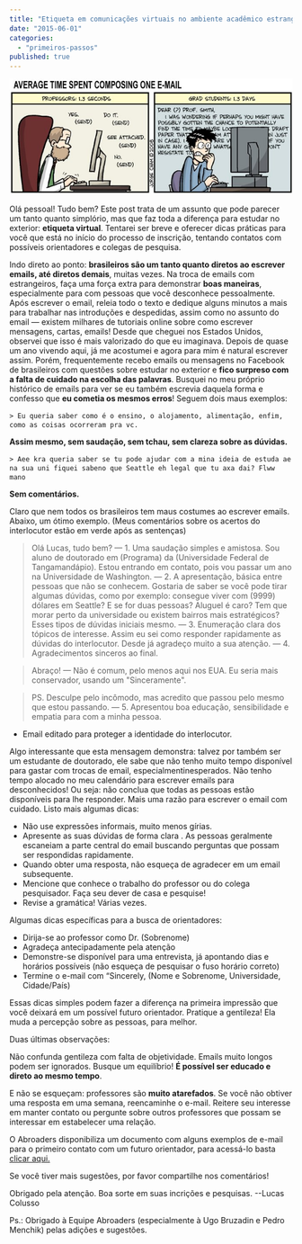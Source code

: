 ```yaml
---
title: "Etiqueta em comunicações virtuais no ambiente acadêmico estrangeiro"
date: "2015-06-01"
categories: 
  - "primeiros-passos"
published: true
---
```


![Average time spent composing email](images/edl-24funnies1-popup.jpg)

Olá pessoal! Tudo bem? Este post trata de um assunto que pode parecer um tanto quanto simplório, mas que faz toda a diferença para estudar no exterior: **etiqueta virtual**. Tentarei ser breve e oferecer dicas práticas para você que está no início do processo de inscrição, tentando contatos com possíveis orientadores e colegas de pesquisa.

Indo direto ao ponto: **brasileiros são um tanto quanto diretos ao escrever emails, até diretos demais**, muitas vezes. Na troca de emails com estrangeiros, faça uma força extra para demonstrar **boas maneiras**, especialmente para com pessoas que você desconhece pessoalmente. Após escrever o email, releia todo o texto e dedique alguns minutos a mais para trabalhar nas introduções e despedidas, assim como no assunto do email — existem milhares de tutoriais online sobre como escrever mensagens, cartas, emails! Desde que cheguei nos Estados Unidos, observei que isso é mais valorizado do que eu imaginava. Depois de quase um ano vivendo aqui, já me acostumei e agora para mim é natural escrever assim. Porém, frequentemente recebo emails ou mensagens no Facebook de brasileiros com questões sobre estudar no exterior e **fico surpreso com a falta de cuidado na escolha das palavras**. Busquei no meu próprio histórico de emails para ver se eu também escrevia daquela forma e confesso que **eu cometia os mesmos erros**! Seguem dois maus exemplos:

    > Eu queria saber como é o ensino, o alojamento, alimentação, enfim, como as coisas ocorreram pra vc.

**Assim mesmo, sem saudação, sem tchau, sem clareza sobre as dúvidas.**

    > Aee kra queria saber se tu pode ajudar com a mina ideia de estuda ae na sua uni fiquei sabeno que Seattle eh legal que tu axa dai? Flww mano

**Sem comentários.**

Claro que nem todos os brasileiros tem maus costumes ao escrever emails. Abaixo, um ótimo exemplo. (Meus comentários sobre os acertos do interlocutor estão em verde após as sentenças)

> Olá Lucas, tudo bem? — 1. Uma saudação simples e amistosa.
> Sou aluno de doutorado em (Programa) da (Universidade Federal de Tangamandápio). Estou entrando em contato, pois vou passar um ano na Universidade de Washington. — 2. A apresentação, básica entre pessoas que não se conhecem.
> Gostaria de saber se você pode tirar algumas dúvidas, como por exemplo: consegue viver com (9999) dólares em Seattle? E se for duas pessoas? Aluguel é caro? Tem que morar perto da universidade ou existem bairros mais estratégicos? Esses tipos de dúvidas iniciais mesmo. — 3. Enumeração clara dos tópicos de interesse. Assim eu sei como responder rapidamente as dúvidas do interlocutor.
> Desde já agradeço muito a sua atenção. — 4. Agradecimentos sinceros ao final.

> Abraço! — Não é comum, pelo menos aqui nos EUA. Eu seria mais conservador, usando um "Sinceramente".

> PS. Desculpe pelo incômodo, mas acredito que passou pelo mesmo que estou passando.  — 5. Apresentou boa educação, sensibilidade e empatia para com a minha pessoa.

* Email editado para proteger a identidade do interlocutor.

Algo interessante que esta mensagem demonstra: talvez por também ser um estudante de doutorado, ele sabe que não tenho muito tempo disponível para gastar com trocas de email, especialmentinesperados. Não tenho tempo alocado no meu calendário para escrever emails para desconhecidos! Ou seja: não conclua que todas as pessoas estão disponíveis para lhe responder. Mais uma razão para escrever o email com cuidado. Listo mais algumas dicas:

- Não use expressões informais, muito menos gírias.
- Apresente as suas dúvidas de forma clara . As pessoas geralmente escaneiam a parte central do email buscando perguntas que possam ser respondidas rapidamente.
- Quando obter uma resposta, não esqueça de agradecer em um email subsequente.
- Mencione que conhece o trabalho do professor ou do colega pesquisador. Faça seu dever de casa e pesquise!
- Revise a gramática! Várias vezes.

Algumas dicas específicas para a busca de orientadores:

- Dirija-se ao professor como Dr. (Sobrenome)
- Agradeça antecipadamente pela atenção
- Demonstre-se disponível para uma entrevista, já apontando dias e horários possíveis (não esqueça de pesquisar o fuso horário correto)
- Termine o e-mail com “Sincerely, (Nome e Sobrenome, Universidade, Cidade/País)

Essas dicas simples podem fazer a diferença na primeira impressão que você deixará em um possível futuro orientador. Pratique a gentileza! Ela muda a percepção sobre as pessoas, para melhor.

Duas últimas observações:

Não confunda gentileza com falta de objetividade. Emails muito longos podem ser ignorados. Busque um equilíbrio! **É possível ser educado e direto ao mesmo tempo**.

E não se esqueçam: professores são **muito atarefados**. Se você não obtiver uma resposta em uma semana, reencaminhe o e-mail. Reitere seu interesse em manter contato ou pergunte sobre outros professores que possam se interessar em estabelecer uma relação.

O Abroaders disponibiliza um documento com alguns exemplos de e-mail para o primeiro contato com um futuro orientador, para acessá-lo basta [clicar aqui.](http://conteudo.abroaders.com.br/exemplos-de-emails-para-contato)

Se você tiver mais sugestões, por favor compartilhe nos comentários!

Obrigado pela atenção. Boa sorte em suas incrições e pesquisas. --Lucas Colusso

Ps.: Obrigado à Equipe Abroaders (especialmente à Ugo Bruzadin e Pedro Menchik) pelas adições e sugestões.
